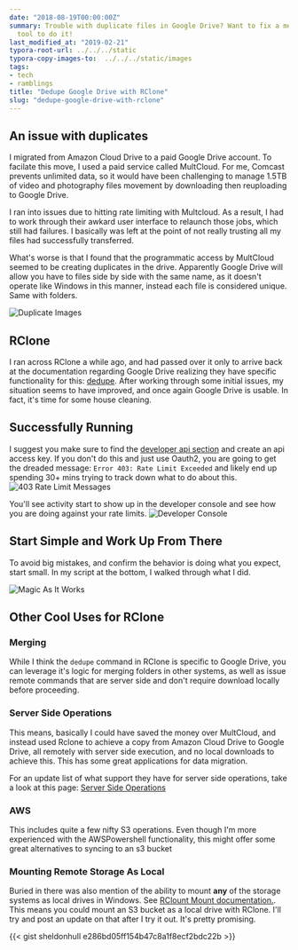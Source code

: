 ```yaml
---
date: "2018-08-19T00:00:00Z"
summary: Trouble with duplicate files in Google Drive? Want to fix a mess? Found the
  tool to do it!
last_modified_at: "2019-02-21"
typora-root-url: ../../../static
typora-copy-images-to:  ../../../static/images
tags:
- tech
- ramblings
title: "Dedupe Google Drive with RClone"
slug: "dedupe-google-drive-with-rclone"
---
```


## An issue with duplicates

I migrated from Amazon Cloud Drive to a paid Google Drive account. To facilate this move, I used a paid service called MultCloud. For me, Comcast prevents unlimited data, so it would have been challenging to manage 1.5TB of video and photography files movement by downloading then reuploading to Google Drive.

I ran into issues due to hitting rate limiting with Multcloud. As a result, I had to work through their awkard user interface to relaunch those jobs, which still had failures. I basically was left at the point of not really trusting all my files had successfully transferred.

What's worse is that I found that the programmatic access by MultCloud seemed to be creating duplicates in the drive. Apparently Google Drive will allow you have to files side by side with the same name, as it doesn't operate like Windows in this manner, instead each file is considered unique. Same with folders.

![Duplicate Images](/images/2018-08-20_00-09-09.png)


## RClone

I ran across RClone a while ago, and had passed over it only to arrive back at the documentation regarding Google Drive realizing they have specific functionality for this: [dedupe](https://rclone.org/commands/rclone_dedupe). After working through some initial issues, my situation seems to have improved, and once again Google Drive is usable. In fact, it's time for some house cleaning.

## Successfully Running

I suggest you make sure to find the [developer api section](https://console.developers.google.com/apis/api/drive.googleapis.com/) and create an api access key. If you don't do this and just use Oauth2, you are going to get the dreaded message: `Error 403: Rate Limit Exceeded` and likely end up spending 30+ mins trying to track down what to do about this.
![403 Rate Limit Messages](/images/TailBlazer_2018-08-19_18-06-22.png)

You'll see activity start to show up in the developer console and see how you are doing against your rate limits.
![Developer Console](/images/chrome_2018-08-19_23-45-28.png)


## Start Simple and Work Up From There

To avoid big mistakes, and confirm the behavior is doing what you expect, start small. In my script at the bottom, I walked through what I did.

![Magic As It Works](/images/TailBlazer_2018-08-19_21-14-28.png)


## Other Cool Uses for RClone

### Merging
While I think the `dedupe` command in RClone is specific to Google Drive, you can leverage it's logic for merging folders in other systems, as well as issue remote commands that are server side and don't require download locally before proceeding.

### Server Side Operations
This means, basically I could have saved the money over MultCloud, and instead used Rclone to achieve a copy from Amazon Cloud Drive to Google Drive, all remotely with server side execution, and no local downloads to achieve this. This has some great applications for data migration.

For an update list of what support they have for server side operations, take a look at this page: [Server Side Operations](https://rclone.org/overview/#optional-features)

### AWS
This includes quite a few nifty S3 operations. Even though I'm more experienced with the AWSPowershell functionality, this might offer some great alternatives to syncing to an s3 bucket

### Mounting Remote Storage As Local

Buried in there was also mention of the ability to mount **any** of the storage systems as local drives in Windows. See [RClount Mount documentation.](https://rclone.org/commands/rclone_mount/). This means you could mount an S3 bucket as a local drive with RClone. I'll try and post an update on that after I try it out. It's pretty promising.

{{< gist sheldonhull  e286bd05ff154b47c8a1f8ecf2bdc22b >}}
